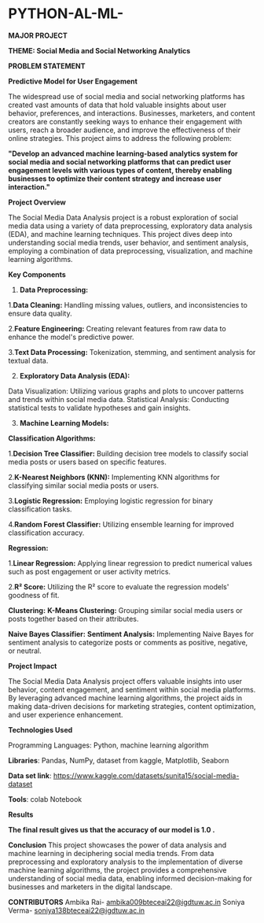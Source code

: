# PYTHON-AL-ML-
**MAJOR PROJECT**

**THEME: Social Media and Social Networking Analytics**

**PROBLEM STATEMENT**

**Predictive Model for User Engagement**

The widespread use of social media and social networking platforms has created vast amounts of data that hold valuable insights about user behavior, preferences, and interactions. Businesses, marketers, and content creators are constantly seeking ways to enhance their engagement with users, reach a broader audience, and improve the effectiveness of their online strategies. This project aims to address the following problem:

**"Develop an advanced machine learning-based analytics system for social media and social networking platforms that can predict user engagement levels with various types of content, thereby enabling businesses to optimize their content strategy and increase user interaction."**


**Project Overview**   

The Social Media Data Analysis project is a robust exploration of social media data using a variety of data preprocessing, exploratory data analysis (EDA), and machine learning techniques. This project dives deep into understanding social media trends, user behavior, and sentiment analysis, employing a combination of data preprocessing, visualization, and machine learning algorithms.

**Key Components** 

1. **Data Preprocessing:**
   
1.**Data Cleaning:** Handling missing values, outliers, and inconsistencies to ensure data quality.

2.**Feature Engineering:** Creating relevant features from raw data to enhance the model's predictive power.

3.**Text Data Processing:** Tokenization, stemming, and sentiment analysis for textual data.


2. **Exploratory Data Analysis (EDA):**
   
Data Visualization: Utilizing various graphs and plots to uncover patterns and trends within social media data.
Statistical Analysis: Conducting statistical tests to validate hypotheses and gain insights.

3. **Machine Learning Models:**

**Classification Algorithms:**

1.**Decision Tree Classifier:** Building decision tree models to classify social media posts or users based on specific features.

2.**K-Nearest Neighbors (KNN):** Implementing KNN algorithms for classifying similar social media posts or users.

3.**Logistic Regression:** Employing logistic regression for binary classification tasks.

4.**Random Forest Classifier:** Utilizing ensemble learning for improved classification accuracy.

**Regression:**

1.**Linear Regression:** Applying linear regression to predict numerical values such as post engagement or user activity metrics.

2.**R² Score:** Utilizing the R² score to evaluate the regression models' goodness of fit.


**Clustering:**
**K-Means Clustering:** Grouping similar social media users or posts together based on their attributes.

**Naive Bayes Classifier:**
**Sentiment Analysis:** Implementing Naive Bayes for sentiment analysis to categorize posts or comments as positive, negative, or neutral.

**Project Impact**


The Social Media Data Analysis project offers valuable insights into user behavior, content engagement, and sentiment within social media platforms. By leveraging advanced machine learning algorithms, the project aids in making data-driven decisions for marketing strategies, content optimization, and user experience enhancement.

**Technologies Used**

Programming Languages: Python, machine learning algorithm

**Libraries**: Pandas, NumPy, dataset from kaggle, Matplotlib, Seaborn

**Data set link**: https://www.kaggle.com/datasets/sunita15/social-media-dataset 

**Tools**: colab Notebook



**Results**

**The final result gives us that the accuracy of our model is 1.0 .**


**Conclusion**
This project showcases the power of data analysis and machine learning in deciphering social media trends. From data preprocessing and exploratory analysis to the implementation of diverse machine learning algorithms, the project provides a comprehensive understanding of social media data, enabling informed decision-making for businesses and marketers in the digital landscape.



**CONTRIBUTORS**
Ambika Rai- ambika009bteceai22@igdtuw.ac.in 
Soniya Verma- soniya138bteceai22@igdtuw.ac.in





